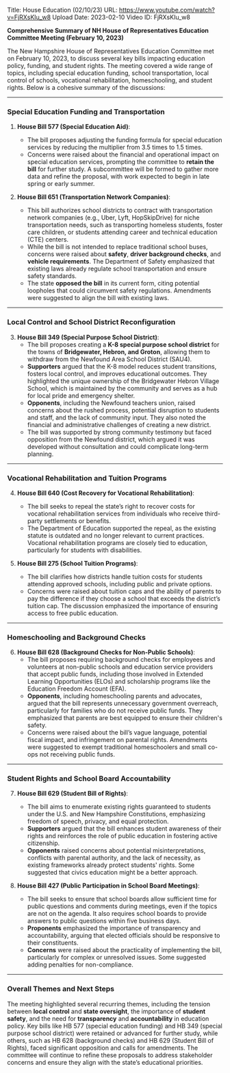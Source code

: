 Title: House Education (02/10/23)
URL: https://www.youtube.com/watch?v=FjRXsKIu_w8
Upload Date: 2023-02-10
Video ID: FjRXsKIu_w8

**Comprehensive Summary of NH House of Representatives Education Committee Meeting (February 10, 2023)**

The New Hampshire House of Representatives Education Committee met on February 10, 2023, to discuss several key bills impacting education policy, funding, and student rights. The meeting covered a wide range of topics, including special education funding, school transportation, local control of schools, vocational rehabilitation, homeschooling, and student rights. Below is a cohesive summary of the discussions:

---

### **Special Education Funding and Transportation**
1. **House Bill 577 (Special Education Aid)**:
   - The bill proposes adjusting the funding formula for special education services by reducing the multiplier from 3.5 times to 1.5 times.
   - Concerns were raised about the financial and operational impact on special education services, prompting the committee to **retain the bill** for further study. A subcommittee will be formed to gather more data and refine the proposal, with work expected to begin in late spring or early summer.

2. **House Bill 651 (Transportation Network Companies)**:
   - This bill authorizes school districts to contract with transportation network companies (e.g., Uber, Lyft, HopSkipDrive) for niche transportation needs, such as transporting homeless students, foster care children, or students attending career and technical education (CTE) centers.
   - While the bill is not intended to replace traditional school buses, concerns were raised about **safety**, **driver background checks**, and **vehicle requirements**. The Department of Safety emphasized that existing laws already regulate school transportation and ensure safety standards.
   - The state **opposed the bill** in its current form, citing potential loopholes that could circumvent safety regulations. Amendments were suggested to align the bill with existing laws.

---

### **Local Control and School District Reconfiguration**
3. **House Bill 349 (Special Purpose School District)**:
   - The bill proposes creating a **K-8 special purpose school district** for the towns of **Bridgewater, Hebron, and Groton**, allowing them to withdraw from the Newfound Area School District (SAU4).
   - **Supporters** argued that the K-8 model reduces student transitions, fosters local control, and improves educational outcomes. They highlighted the unique ownership of the Bridgewater Hebron Village School, which is maintained by the community and serves as a hub for local pride and emergency shelter.
   - **Opponents**, including the Newfound teachers union, raised concerns about the rushed process, potential disruption to students and staff, and the lack of community input. They also noted the financial and administrative challenges of creating a new district.
   - The bill was supported by strong community testimony but faced opposition from the Newfound district, which argued it was developed without consultation and could complicate long-term planning.

---

### **Vocational Rehabilitation and Tuition Programs**
4. **House Bill 640 (Cost Recovery for Vocational Rehabilitation)**:
   - The bill seeks to repeal the state’s right to recover costs for vocational rehabilitation services from individuals who receive third-party settlements or benefits.
   - The Department of Education supported the repeal, as the existing statute is outdated and no longer relevant to current practices. Vocational rehabilitation programs are closely tied to education, particularly for students with disabilities.

5. **House Bill 275 (School Tuition Programs)**:
   - The bill clarifies how districts handle tuition costs for students attending approved schools, including public and private options.
   - Concerns were raised about tuition caps and the ability of parents to pay the difference if they choose a school that exceeds the district’s tuition cap. The discussion emphasized the importance of ensuring access to free public education.

---

### **Homeschooling and Background Checks**
6. **House Bill 628 (Background Checks for Non-Public Schools)**:
   - The bill proposes requiring background checks for employees and volunteers at non-public schools and education service providers that accept public funds, including those involved in Extended Learning Opportunities (ELOs) and scholarship programs like the Education Freedom Account (EFA).
   - **Opponents**, including homeschooling parents and advocates, argued that the bill represents unnecessary government overreach, particularly for families who do not receive public funds. They emphasized that parents are best equipped to ensure their children's safety.
   - Concerns were raised about the bill’s vague language, potential fiscal impact, and infringement on parental rights. Amendments were suggested to exempt traditional homeschoolers and small co-ops not receiving public funds.

---

### **Student Rights and School Board Accountability**
7. **House Bill 629 (Student Bill of Rights)**:
   - The bill aims to enumerate existing rights guaranteed to students under the U.S. and New Hampshire Constitutions, emphasizing freedom of speech, privacy, and equal protection.
   - **Supporters** argued that the bill enhances student awareness of their rights and reinforces the role of public education in fostering active citizenship.
   - **Opponents** raised concerns about potential misinterpretations, conflicts with parental authority, and the lack of necessity, as existing frameworks already protect students' rights. Some suggested that civics education might be a better approach.

8. **House Bill 427 (Public Participation in School Board Meetings)**:
   - The bill seeks to ensure that school boards allow sufficient time for public questions and comments during meetings, even if the topics are not on the agenda. It also requires school boards to provide answers to public questions within five business days.
   - **Proponents** emphasized the importance of transparency and accountability, arguing that elected officials should be responsive to their constituents.
   - **Concerns** were raised about the practicality of implementing the bill, particularly for complex or unresolved issues. Some suggested adding penalties for non-compliance.

---

### **Overall Themes and Next Steps**
The meeting highlighted several recurring themes, including the tension between **local control** and **state oversight**, the importance of **student safety**, and the need for **transparency** and **accountability** in education policy. Key bills like HB 577 (special education funding) and HB 349 (special purpose school district) were retained or advanced for further study, while others, such as HB 628 (background checks) and HB 629 (Student Bill of Rights), faced significant opposition and calls for amendments. The committee will continue to refine these proposals to address stakeholder concerns and ensure they align with the state’s educational priorities.